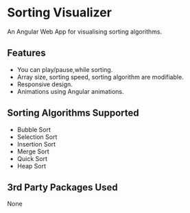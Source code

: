 # Sorting Visualizer

An Angular Web App for visualising sorting algorithms. 

## Features
* You can play/pause,while sorting.
* Array size, sorting speed, sorting algorithm are modifiable.
* Responsive design.
* Animations using Angular animations.

## Sorting Algorithms Supported
* Bubble Sort
* Selection Sort
* Insertion Sort
* Merge Sort
* Quick Sort
* Heap Sort

## 3rd Party Packages Used
None
